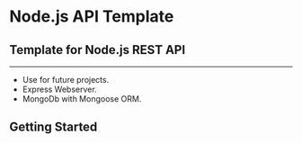 # Node.js API Template

## Template for Node.js REST API
---
* Use for future projects.
* Express Webserver.
* MongoDb with Mongoose ORM.

## Getting Started



<!-- TODO: Convert Node project to Typescript -->